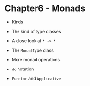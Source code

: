 # Chapter6 - Monads

* Kinds

* The kind of type classes

* A close look at `* -> *`

* The `Monad` type class

* More monad operations

* `do` notation

* `Functor` and `Applicative`
